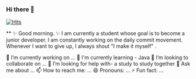 ### Hi there 👋
[![Hits](https://hits.seeyoufarm.com/api/count/incr/badge.svg?url=https%3A%2F%2Fgithub.com%2FYujinJeon416&count_bg=%23F7E50A&title_bg=%23C691ED&icon=&icon_color=%23FFFFFF&title=hits&edge_flat=false)](https://hits.seeyoufarm.com)

** ✨  Good morning. ✨ I am currently a student whose goal is to become a junior developer. 
I am constantly working on the daily commit movement. 
Whenever I want to give up, I always shout "I make it myself" . 




🔭 I’m currently working on ...
🌱 I'm currently learning - Java
👯 I’m looking to collaborate on ...
🤔 I’m looking  for help with- a study to study together
💬 Ask me about ...
📫 How to reach me: ...
😄 Pronouns: ...
⚡ Fun fact: ...

